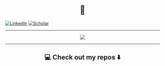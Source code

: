 <h1 align="center"> 👋 </h1>


[![LinkedIn](https://img.shields.io/badge/linkedin-%230077B5.svg?style=for-the-badge&logo=linkedin&logoColor=white)](https://www.linkedin.com/in/esteban-pc/?locale=en_US)
[![Scholar](https://img.shields.io/badge/Scholar-4285F4?style=for-the-badge&logo=googlescholar&logoColor=white)](https://scholar.google.com/citations?user=ugNHJsAAAAAJ&hl=en)

---

<p align="center"> <img src="https://github-readme-stats.vercel.app/api?username=PCesteban&show_icons=true&theme=nord" />

---

<h2  align="center">💻 Check out my repos ⬇️ </h2>

